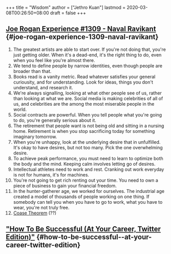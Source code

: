 +++
title = "Wisdom"
author = ["Jethro Kuan"]
lastmod = 2020-03-08T00:26:50+08:00
draft = false
+++

## [Joe Rogan Experience #1309 - Naval Ravikant](https://www.youtube.com/watch?v=3qHkcs3kG44) {#joe-rogan-experience-1309-naval-ravikant}

1.  The greatest artists are able to start over. If you're not doing
    that, you're just getting older. When it's a dead-end, it's the
    right thing to do, even when you feel like you're almost there.
2.  We tend to define people by narrow identities, even though people
    are broader than that.
3.  Books read is a vanity metric. Read whatever satisfies your general
    curiousity, and for understanding. Look for ideas, things you don't
    understand, and research it.
4.  We're always signalling, looking at what other people see of us,
    rather than looking at what we are. Social media is making
    celebrities of all of us, and celebrities are the among the most
    miserable people in the world.
5.  Social contracts are powerful. When you tell people what you're
    going to do, you're generally serious about it.
6.  The retirement that people want is not being old and sitting in a
    nursing home.  Retirement is when you stop sacrificing today for
    something imaginary tomorrow.
7.  When you're unhappy, look at the underlying desire that in
    unfulfilled. It's okay to have desires, but not too many. Pick the
    one overwhelming desire.
8.  To achieve peak performance, you must need to learn to optimize
    both the body and the mind. Keeping calm involves letting go of
    desires.
9.  Intellectual athletes need to work and rest. Cranking out work
    everyday is not for humans, it's for machines.
10. You're not going to get rich renting out your time. You need to
    own a piece of business to gain your financial freedom.
11. In the hunter-gatherer age, we worked for ourselves. The
    industrial age created a model of thousands of people working on
    one thing. If somebody can tell you when you have to go to work,
    what you have to wear, you're not truly free.
12. [Coase Theorem](https://www.investopedia.com/terms/c/coase-theorem.asp) (??)


## ["How To Be Successful (At Your Career, Twitter Edition)"](https://twitter.com/sama/status/1214274038933020672?s=20) {#how-to-be-successful--at-your-career-twitter-edition}

